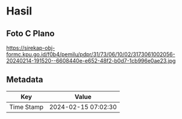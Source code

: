 # Hasil

## Foto C Plano

https://sirekap-obj-formc.kpu.go.id/f0b4/pemilu/pdpr/31/73/06/10/02/3173061002056-20240214-191520--6608440e-e652-48f2-b0d7-1cb996e0ae23.jpg


## Metadata

| Key        | Value               |
| ---------- | ------------------- |
| Time Stamp | 2024-02-15 07:02:30 |



